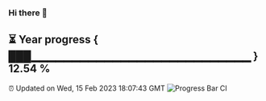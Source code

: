### Hi there 👋
⏳ Year progress { ███▁▁▁▁▁▁▁▁▁▁▁▁▁▁▁▁▁▁▁▁▁▁▁▁▁▁▁ } 12.54 %
---
⏰ Updated on Wed, 15 Feb 2023 18:07:43 GMT
![Progress Bar CI](https://github.com/Moyi321/Moyi321/workflows/Progress%20Bar%20CI/badge.svg)
